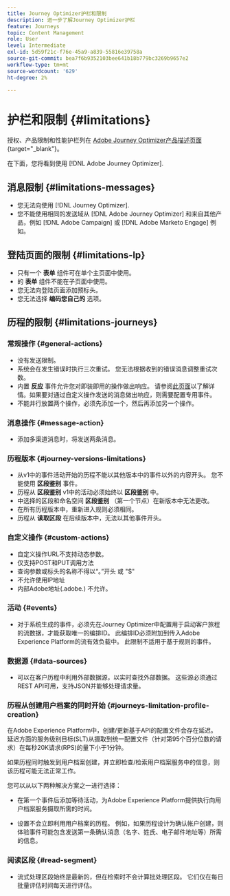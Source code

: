 ```yaml
---
title: Journey Optimizer护栏和限制
description: 进一步了解Journey Optimizer护栏
feature: Journeys
topic: Content Management
role: User
level: Intermediate
exl-id: 5d59f21c-f76e-45a9-a839-55816e39758a
source-git-commit: bea7f6b9352103bee641b18b779bc3269b9657e2
workflow-type: tm+mt
source-wordcount: '629'
ht-degree: 2%

---
```


# 护栏和限制 {#limitations}

授权、产品限制和性能护栏列在 [Adobe Journey Optimizer产品描述页面](https://helpx.adobe.com/cn/legal/product-descriptions/adobe-journey-optimizer.html){target=&quot;_blank&quot;}。

在下面，您将看到使用 [!DNL Adobe Journey Optimizer].

## 消息限制 {#limitations-messages}

* 您无法向使用 [!DNL Journey Optimizer].
* 您不能使用相同的发送域从 [!DNL Adobe Journey Optimizer] 和来自其他产品，例如 [!DNL Adobe Campaign] 或 [!DNL Adobe Marketo Engage] 例如。

## 登陆页面的限制 {#limitations-lp}

* 只有一个 **表单** 组件可在单个主页面中使用。
* 的 **表单** 组件不能在子页面中使用。
* 您无法向登陆页面添加预标头。
* 您无法选择 **编码您自己的** 选项。

## 历程的限制 {#limitations-journeys}

### 常规操作 {#general-actions}

* 没有发送限制。
* 系统会在发生错误时执行三次重试。 您无法根据收到的错误消息调整重试次数。
* 内置 **反应** 事件允许您对即装即用的操作做出响应。 请参阅[此页面](../building-journeys/reaction-events.md)以了解详情。如果要对通过自定义操作发送的消息做出响应，则需要配置专用事件。
* 不能并行放置两个操作，必须先添加一个，然后再添加另一个操作。

### 消息操作 {#message-action}

* 添加多渠道消息时，将发送两条消息。

### 历程版本 {#journey-versions-limitations}

* 从v1中的事件活动开始的历程不能以其他版本中的事件以外的内容开头。 您不能使用 **区段鉴别** 事件。
* 历程从 **区段鉴别** v1中的活动必须始终以 **区段鉴别** 中。
* 中选择的区段和命名空间 **区段鉴别** （第一个节点）在新版本中无法更改。
* 在所有历程版本中，重新进入规则必须相同。
* 历程从 **读取区段** 在后续版本中，无法以其他事件开头。

### 自定义操作 {#custom-actions}

* 自定义操作URL不支持动态参数。
* 仅支持POST和PUT调用方法
* 查询参数或标头的名称不得以“。”开头 或 &quot;$&quot;
* 不允许使用IP地址
* 内部Adobe地址(.adobe.) 不允许。

### 活动 {#events}

* 对于系统生成的事件，必须先在Journey Optimizer中配置用于启动客户旅程的流数据，才能获取唯一的编排ID。 此编排ID必须附加到传入Adobe Experience Platform的流有效负载中。 此限制不适用于基于规则的事件。

### 数据源 {#data-sources}

* 可以在客户历程中利用外部数据源，以实时查找外部数据。 这些源必须通过REST API可用，支持JSON并能够处理请求量。

### 历程从创建用户档案的同时开始 {#journeys-limitation-profile-creation}

在Adobe Experience Platform中，创建/更新基于API的配置文件会存在延迟。 延迟方面的服务级别目标(SLT)从摄取到统一配置文件（针对第95个百分位数的请求）在每秒20K请求(RPS)的量下小于1分钟。

如果历程同时触发到用户档案创建，并立即检查/检索用户档案服务中的信息，则该历程可能无法正常工作。

您可以从以下两种解决方案之一进行选择：

* 在第一个事件后添加等待活动，为Adobe Experience Platform提供执行向用户档案服务摄取所需的时间。

* 设置不会立即利用用户档案的历程。 例如，如果历程设计为确认帐户创建，则体验事件可能包含发送第一条确认消息（名字、姓氏、电子邮件地址等）所需的信息。

### 阅读区段 {#read-segment}

* 流式处理区段始终是最新的，但在检索时不会计算批处理区段。 它们仅在每日批量评估时间每天进行评估。

